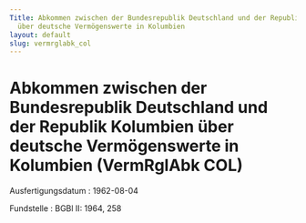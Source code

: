 ```yaml
---
Title: Abkommen zwischen der Bundesrepublik Deutschland und der Republik Kolumbien
  über deutsche Vermögenswerte in Kolumbien
layout: default
slug: vermrglabk_col
---
```


# Abkommen zwischen der Bundesrepublik Deutschland und der Republik Kolumbien über deutsche Vermögenswerte in Kolumbien (VermRglAbk COL)

Ausfertigungsdatum
:   1962-08-04

Fundstelle
:   BGBl II: 1964, 258

